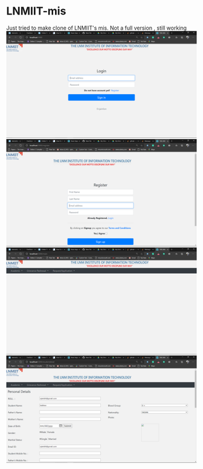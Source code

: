 # LNMIIT-mis
Just tried to make clone of LNMIIT's  mis. Not a full version , still working
![](https://raw.githubusercontent.com/vjainlion/images/master/Screenshot%20(87).png)
![](https://raw.githubusercontent.com/vjainlion/images/master/Screenshot%20(88).png)
![](https://raw.githubusercontent.com/vjainlion/images/master/Screenshot%20(89).png)
![](https://raw.githubusercontent.com/vjainlion/images/master/Screenshot%20(90).png)
